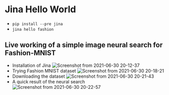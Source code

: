 # Jina Hello World

- `pip install --pre jina`
- `jina hello fashion`

## Live working of a simple image neural search for Fashion-MNIST

- Installation of Jina ![Screenshot from 2021-06-30 20-12-37](https://user-images.githubusercontent.com/47265493/123987109-8c076d80-d9e4-11eb-9315-fa3544b809ad.png)
- Trying Fashion MNIST dataset ![Screenshot from 2021-06-30 20-18-21](https://user-images.githubusercontent.com/47265493/123987153-9590d580-d9e4-11eb-9183-34b2660e9644.png)
- Downloading the dataset ![Screenshot from 2021-06-30 20-21-43](https://user-images.githubusercontent.com/47265493/123987187-9a558980-d9e4-11eb-9108-5bbca000d26a.png)
- A quick result of the neural search ![Screenshot from 2021-06-30 20-22-57](https://user-images.githubusercontent.com/47265493/123987213-a04b6a80-d9e4-11eb-826b-9860cae072ed.png)
